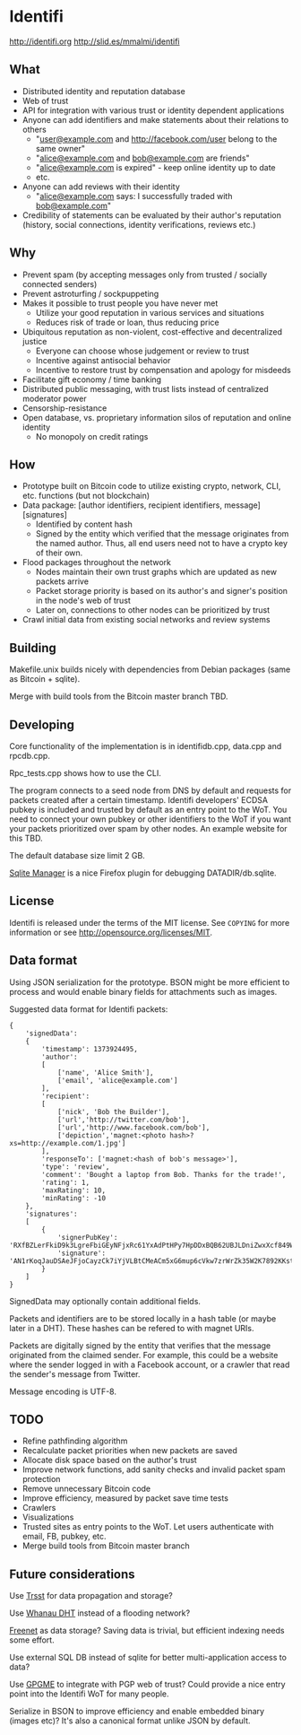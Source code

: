 Identifi
========

http://identifi.org
http://slid.es/mmalmi/identifi

What
----
- Distributed identity and reputation database
- Web of trust
- API for integration with various trust or identity dependent applications
- Anyone can add identifiers and make statements about their relations to others
  - "user@example.com and http://facebook.com/user belong to the same owner"
  - "alice@example.com and bob@example.com are friends"
  - "alice@example.com is expired" - keep online identity up to date
  - etc.
- Anyone can add reviews with their identity
  - "alice@example.com says: I successfully traded with bob@example.com"
- Credibility of statements can be evaluated by their author's reputation (history, social connections, identity verifications, reviews etc.)

Why
---
- Prevent spam (by accepting messages only from trusted / socially connected senders)
- Prevent astroturfing / sockpuppeting
- Makes it possible to trust people you have never met
  - Utilize your good reputation in various services and situations
  - Reduces risk of trade or loan, thus reducing price
- Ubiquitous reputation as non-violent, cost-effective and decentralized justice
  - Everyone can choose whose judgement or review to trust
  - Incentive against antisocial behavior
  - Incentive to restore trust by compensation and apology for misdeeds
- Facilitate gift economy / time banking
- Distributed public messaging, with trust lists instead of centralized moderator power
- Censorship-resistance
- Open database, vs. proprietary information silos of reputation and online identity
  - No monopoly on credit ratings

How
---
- Prototype built on Bitcoin code to utilize existing crypto, network, CLI, etc. functions (but not blockchain)
- Data package: [author identifiers, recipient identifiers, message][signatures]
  - Identified by content hash
  - Signed by the entity which verified that the message originates from the named author. Thus, all end users need not to have a crypto key of their own.
- Flood packages throughout the network
  - Nodes maintain their own trust graphs which are updated as new packets arrive
  - Packet storage priority is based on its author's and signer's position in the node's web of trust
  - Later on, connections to other nodes can be prioritized by trust
- Crawl initial data from existing social networks and review systems

Building
--------

Makefile.unix builds nicely with dependencies from Debian packages (same as Bitcoin + sqlite).

Merge with build tools from the Bitcoin master branch TBD.

Developing
----------
Core functionality of the implementation is in identifidb.cpp, data.cpp and rpcdb.cpp.

Rpc_tests.cpp shows how to use the CLI.

The program connects to a seed node from DNS by default and requests for packets created after a certain timestamp. Identifi developers' ECDSA pubkey is included and trusted by default as an entry point to the WoT. You need to connect your own pubkey or other identifiers to the WoT if you want your packets prioritized over spam by other nodes. An example website for this TBD.

The default database size limit 2 GB.

[Sqlite Manager](https://addons.mozilla.org/en-US/firefox/addon/sqlite-manager/) is a nice Firefox plugin for debugging DATADIR/db.sqlite.

License
-------

Identifi is released under the terms of the MIT license. See `COPYING` for more information or see http://opensource.org/licenses/MIT.

Data format
-----------

Using JSON serialization for the prototype. BSON might be more efficient to process and would enable binary fields for attachments such as images.

Suggested data format for Identifi packets:

    {
    	'signedData':
    	{
	    	'timestamp': 1373924495,
		    'author':
		    [
		    	['name', 'Alice Smith'],
		    	['email', 'alice@example.com']
		    ],
			'recipient':
			[
	    		['nick', 'Bob the Builder'],
	    		['url','http://twitter.com/bob'],
	    		['url','http://www.facebook.com/bob'],
	    		['depiction','magnet:<photo hash>?xs=http://example.com/1.jpg']
			],
			'responseTo': ['magnet:<hash of bob's message>'],
			'type': 'review',
			'comment': 'Bought a laptop from Bob. Thanks for the trade!',
			'rating': 1,
			'maxRating': 10,
			'minRating': -10
		},
		'signatures':
		[
			{
				'signerPubKey': 'RXfBZLerFkiD9k3LgreFbiGEyNFjxRc61YxAdPtHPy7HpDDxBQB62UBJLDniZwxXcf849WSra1u6TDCvUtdJxFJU',
				'signature': 'AN1rKoqJauDSAeJFjoCayzCk7iYjVLBtCMeACm5xG6mup6cVkw7zrWrZk35W2K7892KKstbdqEpRYWVPejKLDw12HPnF3fQCH'
			}
		]
	}

SignedData may optionally contain additional fields.

Packets and identifiers are to be stored locally in a hash table (or maybe later in a DHT). These hashes can be refered to with magnet URIs.

Packets are digitally signed by the entity that verifies that the message originated from the claimed sender. For example, this could be a website where the sender logged in with a Facebook account, or a crawler that read the sender's message from Twitter.

Message encoding is UTF-8.

TODO
----

* Refine pathfinding algorithm
* Recalculate packet priorities when new packets are saved
* Allocate disk space based on the author's trust
* Improve network functions, add sanity checks and invalid packet spam protection
* Remove unnecessary Bitcoin code
* Improve efficiency, measured by packet save time tests
* Crawlers
* Visualizations
* Trusted sites as entry points to the WoT. Let users authenticate with email, FB, pubkey, etc.
* Merge build tools from Bitcoin master branch

Future considerations
---------------------

Use [Trsst](http://www.trsst.com) for data propagation and storage?

Use [Whanau DHT](http://pdos.csail.mit.edu/papers/whanau-nsdi10-abstract.html) instead of a flooding network?

[Freenet](http://freenetproject.org) as data storage? Saving data is trivial, but efficient indexing needs some effort.

Use external SQL DB instead of sqlite for better multi-application access to data?

Use [GPGME](http://www.gnupg.org/related_software/gpgme) to integrate with PGP web of trust? Could provide a nice entry point into the Identifi WoT for many people.

Serialize in BSON to improve efficiency and enable embedded binary (images etc)? It's also a canonical format unlike JSON by default.